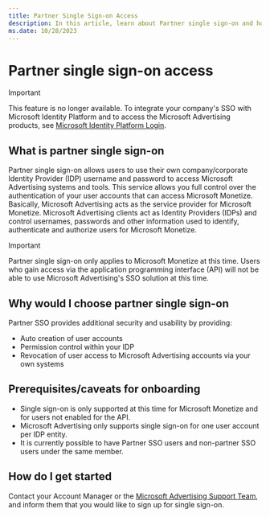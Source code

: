 ```yaml
---
title: Partner Single Sign-on Access
description: In this article, learn about Partner single sign-on and how it works.
ms.date: 10/28/2023
---
```


# Partner single sign-on access

> [!IMPORTANT]
> This feature is no longer available. To integrate your company's SSO with Microsoft Identity Platform and to access the Microsoft Advertising products, see [Microsoft Identity Platform Login](microsoft-identity-platform-login.md).

## What is partner single sign-on

Partner single sign-on allows users to use their own company/corporate Identity Provider (IDP) username and password to access Microsoft Advertising systems and tools. This service allows you full control over the authentication of your user accounts that can access Microsoft Monetize. Basically, Microsoft Advertising acts as the service provider for Microsoft Monetize. Microsoft Advertising clients act as Identity Providers (IDPs) and control usernames, passwords and other information used to identify, authenticate and authorize users for Microsoft Monetize.

> [!IMPORTANT]
> Partner single sign-on only applies to Microsoft Monetize at this time. Users who gain access via the application programming interface (API) will not be able to use Microsoft Advertising's SSO solution at this time.

## Why would I choose partner single sign-on

Partner SSO provides additional security and usability by providing:

- Auto creation of user accounts
- Permission control within your IDP
- Revocation of user access to Microsoft Advertising accounts via your own systems

## Prerequisites/caveats for onboarding

- Single sign-on is only supported at this time for Microsoft Monetize and for users not enabled for the API.
- Microsoft Advertising only supports single sign-on for one user account per IDP entity.
- It is currently possible to have Partner SSO users and non-partner SSO users under the same member.

## How do I get started

Contact your Account Manager or the [Microsoft Advertising Support Team](https://help.xandr.com/s/login/), and inform them that you would like to sign up for single sign-on.
